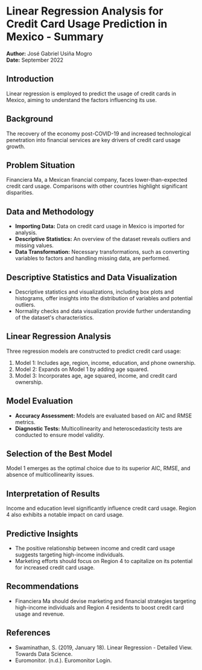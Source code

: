 # Linear Regression Analysis for Credit Card Usage Prediction in Mexico - Summary

**Author:** José Gabriel Usiña Mogro  
**Date:** September 2022

## Introduction
Linear regression is employed to predict the usage of credit cards in Mexico, aiming to understand the factors influencing its use.

## Background
The recovery of the economy post-COVID-19 and increased technological penetration into financial services are key drivers of credit card usage growth.

## Problem Situation
Financiera Ma, a Mexican financial company, faces lower-than-expected credit card usage. Comparisons with other countries highlight significant disparities.

## Data and Methodology
- **Importing Data:** Data on credit card usage in Mexico is imported for analysis.
- **Descriptive Statistics:** An overview of the dataset reveals outliers and missing values.
- **Data Transformation:** Necessary transformations, such as converting variables to factors and handling missing data, are performed.

## Descriptive Statistics and Data Visualization
- Descriptive statistics and visualizations, including box plots and histograms, offer insights into the distribution of variables and potential outliers.
- Normality checks and data visualization provide further understanding of the dataset's characteristics.

## Linear Regression Analysis
Three regression models are constructed to predict credit card usage:
1. Model 1: Includes age, region, income, education, and phone ownership.
2. Model 2: Expands on Model 1 by adding age squared.
3. Model 3: Incorporates age, age squared, income, and credit card ownership.

## Model Evaluation
- **Accuracy Assessment:** Models are evaluated based on AIC and RMSE metrics.
- **Diagnostic Tests:** Multicollinearity and heteroscedasticity tests are conducted to ensure model validity.

## Selection of the Best Model
Model 1 emerges as the optimal choice due to its superior AIC, RMSE, and absence of multicollinearity issues.

## Interpretation of Results
Income and education level significantly influence credit card usage. Region 4 also exhibits a notable impact on card usage.

## Predictive Insights
- The positive relationship between income and credit card usage suggests targeting high-income individuals.
- Marketing efforts should focus on Region 4 to capitalize on its potential for increased credit card usage.

## Recommendations
- Financiera Ma should devise marketing and financial strategies targeting high-income individuals and Region 4 residents to boost credit card usage and revenue.

## References
- Swaminathan, S. (2019, January 18). Linear Regression - Detailed View. Towards Data Science.
- Euromonitor. (n.d.). Euromonitor Login.
